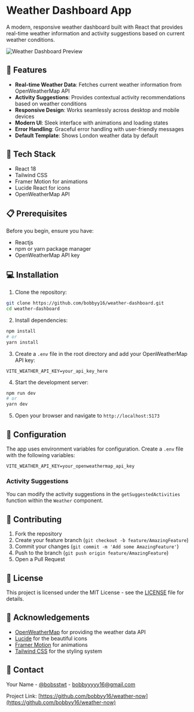 # Weather Dashboard App

A modern, responsive weather dashboard built with React that provides real-time weather information and activity suggestions based on current weather conditions.

![Weather Dashboard Preview](https://weather-now-delta-six.vercel.app/)

## 🌟 Features

- **Real-time Weather Data**: Fetches current weather information from OpenWeatherMap API
- **Activity Suggestions**: Provides contextual activity recommendations based on weather conditions
- **Responsive Design**: Works seamlessly across desktop and mobile devices
- **Modern UI**: Sleek interface with animations and loading states
- **Error Handling**: Graceful error handling with user-friendly messages
- **Default Template**: Shows London weather data by default

## 🚀 Tech Stack

- React 18
- Tailwind CSS
- Framer Motion for animations
- Lucide React for icons
- OpenWeatherMap API

## 📋 Prerequisites

Before you begin, ensure you have:

- Reactjs
- npm or yarn package manager
- OpenWeatherMap API key

## 💻 Installation

1. Clone the repository:

```bash
git clone https://github.com/bobbyy16/weather-dashboard.git
cd weather-dashboard
```

2. Install dependencies:

```bash
npm install
# or
yarn install
```

3. Create a `.env` file in the root directory and add your OpenWeatherMap API key:

```env
VITE_WEATHER_API_KEY=your_api_key_here
```

4. Start the development server:

```bash
npm run dev
# or
yarn dev
```

5. Open your browser and navigate to `http://localhost:5173`

## 🔧 Configuration

The app uses environment variables for configuration. Create a `.env` file with the following variables:

```env
VITE_WEATHER_API_KEY=your_openweathermap_api_key
```

### Activity Suggestions

You can modify the activity suggestions in the `getSuggestedActivities` function within the `Weather` component.

## 🤝 Contributing

1. Fork the repository
2. Create your feature branch (`git checkout -b feature/AmazingFeature`)
3. Commit your changes (`git commit -m 'Add some AmazingFeature'`)
4. Push to the branch (`git push origin feature/AmazingFeature`)
5. Open a Pull Request

## 📝 License

This project is licensed under the MIT License - see the [LICENSE](LICENSE) file for details.

## 🙏 Acknowledgements

- [OpenWeatherMap](https://openweathermap.org/) for providing the weather data API
- [Lucide](https://lucide.dev/) for the beautiful icons
- [Framer Motion](https://www.framer.com/motion/) for animations
- [Tailwind CSS](https://tailwindcss.com/) for the styling system

## 📧 Contact

Your Name - [@bobsstwt](https://twitter.com/bobsstwt) - bobbyyyyy16@gmail.com

Project Link: [https://github.com/bobbyy16/weather-now](https://github.com/bobbyy16/weather-now)
